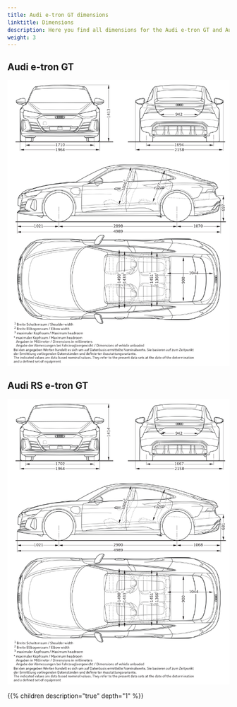 ```yaml
---
title: Audi e-tron GT dimensions
linktitle: Dimensions
description: Here you find all dimensions for the Audi e-tron GT and Audi RS e-tron GT. Width, height, depth, +++
weight: 3
---
```



## Audi e-tron GT

![Dimensions](etrongt.jpg "Dimensions e-tron GT")

## Audi RS e-tron GT

![Dimensions](rsetrongt.jpg "Dimensions RS e-tron GT")

{{% children description="true" depth="1" %}}
